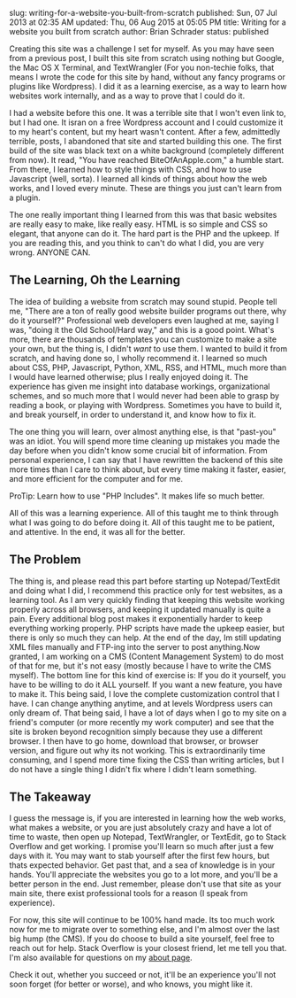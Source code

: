 slug: writing-for-a-website-you-built-from-scratch
published: Sun, 07 Jul 2013 at 02:35 AM
updated: Thu, 06 Aug 2015 at 05:05 PM
title: Writing for a website you built from scratch
author: Brian Schrader
status: published

<p>Creating this site was a challenge I set for myself. As you may have seen from a previous post, I built this site from scratch using nothing but Google, the Mac OS X Terminal, and TextWrangler (For you non-techie folks, that means I wrote the code for this site by hand, without any fancy programs or plugins like Wordpress). I did it as a learning exercise, as a way to learn how websites work internally, and as a way to prove that I could do it. </p><p>I had a website before this one. It was a terrible site that I won't even link to, but I had one. It isran on a free Wordpress account and I could customize it to my heart's content, but my heart wasn't content. After a few, admittedly terrible, posts, I abandoned that site and started building this one. The first build of the site was black text on a white background (completely different from now). It read, "You have reached BiteOfAnApple.com," a humble start. From there, I learned how to style things with CSS, and how to use Javascript (well, sorta). I learned all kinds of things about how the web works, and I loved every minute. These are things you just can't learn from a plugin. </p><div class="pro-tip">The one really important thing I learned from this was that basic websites are really easy to make, like really easy. HTML is so simple and CSS so elegant, that anyone can do it. The hard part is the PHP and the upkeep. If you are reading this, and you think to can't do what I did, you are very wrong. ANYONE CAN.</div><h2>The Learning, Oh the Learning</h2><p>The idea of building a website from scratch may sound stupid. People tell me, "There are a ton of really good website builder programs out there, why do it yourself?" Professional web developers even laughed at me, saying I was, "doing it the Old School/Hard way,"  and this is a good point. What's more, there are thousands of templates you can customize to make a site your own, but the thing is, I didn't <em>want</em> to use them. I wanted to build it from scratch, and having done so, I wholly recommend it. I learned so much about CSS, PHP, Javascript, Python, XML, RSS, and HTML, much more than I would have learned otherwise; plus I really enjoyed doing it. The experience has given me insight into database workings, organizational schemes, and so much more that I would never had been able to grasp by reading a book, or playing with Wordpress. Sometimes you have to build it, and break yourself, in order to understand it, and know how to fix it.</p><p>The one thing you will learn, over almost anything else, is that "past-you" was an idiot. You will spend more time cleaning up mistakes you made the day before when you didn't know some crucial bit of information. From personal experience, I can say that I have rewritten the backend of this site more times than I care to think about, but every time making it faster, easier, and more efficient for the computer and for me. </p><p>ProTip: Learn how to use "PHP Includes". It makes life so much better. </p><p>All of this was a learning experience. All of this taught me to think through what I was going to do before doing it. All of this taught me to be patient, and attentive. In the end, it was all for the better.</p><h2>The Problem</h2><p>The thing is, and please read this part before starting up Notepad/TextEdit and doing what I did, I recommend this practice only for test websites, as a learning tool. As I am very quickly finding that keeping this website working properly across all browsers, and keeping it updated manually is quite a pain. Every additional blog post makes it exponentially harder to keep everything working properly. PHP scripts have made the upkeep easier, but there is only so much they can help. At the end of the day, Im still updating XML files manually and FTP-ing into the server to post anything.Now granted, I am working on a CMS (Content Management System) to do most of that for me, but it's not easy (mostly because I have to write the CMS myself). The bottom line for this kind of exercise is: If you do it yourself, you have to be willing to do it ALL yourself. If you want a new feature, you have to make it. This being said, I love the complete customization control that I have. I can change anything anytime, and at levels Wordpress users can only dream of. That being said, I have a lot of days when I go to my site on a friend's computer (or more recently my work computer) and see that the site is broken beyond recognition simply because they use a different browser. I then have to go home, download that browser, or browser version, and figure out why its not working. This is extraordinarily time consuming, and I spend more time fixing the CSS than writing articles, but I do not have a single thing I didn't fix where I didn't learn something. </p><h2>The Takeaway</h2><p>I guess the message is, if you are interested in learning how the web works, what makes a website, or you are just absolutely crazy and have a lot of time to waste, then open up Notepad, TextWrangler, or TextEdit, go to Stack Overflow and get working. I promise you'll learn so much after just a few days with it. You may want to stab yourself after the first few hours, but thats expected behavior. Get past that, and a sea of knowledge is in your hands. You'll appreciate the websites you go to a lot more, and you'll be a better person in the end. Just remember, please don't use that site as your main site, there exist professional tools for a reason (I speak from experience). </p><p>For now, this site will continue to be 100% hand made. Its too much work now for me to migrate over to something else, and I'm almost over the last big hump (the CMS). If you do choose to build a site yourself, feel free to reach out for help. Stack Overflow is your closest friend, let me tell you that. I'm also available for questions on my <a href="http://brian.biteofanapple.com">about page</a>.</p><p>Check it out, whether you succeed or not, it'll be an experience you'll not soon forget (for better or worse), and who knows, you might like it.</p>